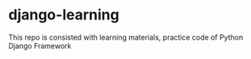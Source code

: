 # django-learning
This repo is consisted with learning materials, practice code of Python Django Framework
